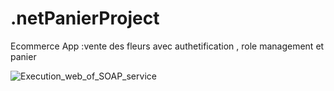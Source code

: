 # .netPanierProject
Ecommerce App :vente des fleurs avec authetification , role management et panier 

![Execution_web_of_SOAP_service]([https://res.cloudinary.com/dvz16ceua/image/upload/v1700342392/github/soap_urk4on.png](https://youtu.be/4RzqV02u2iE)https://youtu.be/4RzqV02u2iE)
